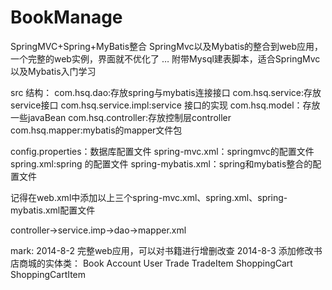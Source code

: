 BookManage
==========

SpringMVC+Spring+MyBatis整合
SpringMvc以及Mybatis的整合到web应用，一个完整的web实例，界面就不优化了 …
附带Mysql建表脚本，适合SpringMvc以及Mybatis入门学习

src 结构：
com.hsq.dao:存放spring与mybatis连接接口
com.hsq.service:存放service接口
com.hsq.service.impl:service 接口的实现
com.hsq.model：存放一些javaBean
com.hsq.controller:存放控制层controller
com.hsq.mapper:mybatis的mapper文件包

config.properties：数据库配置文件
spring-mvc.xml：springmvc的配置文件
spring.xml:spring 的配置文件
spring-mybatis.xml：spring和mybatis整合的配置文件

记得在web.xml中添加以上三个spring-mvc.xml、spring.xml、spring-mybatis.xml配置文件

controller->service.imp->dao->mapper.xml

mark:
2014-8-2 完整web应用，可以对书籍进行增删改查
2014-8-3 添加修改书店商城的实体类：
Book
Account
User
Trade
TradeItem
ShoppingCart
ShoppingCartItem







